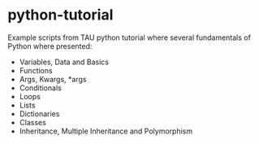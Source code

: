 # python-tutorial
Example scripts from TAU python tutorial where several fundamentals of Python where presented:
+ Variables, Data and Basics
+ Functions
+ Args, Kwargs, *args
+ Conditionals
+ Loops
+ Lists
+ Dictionaries
+ Classes
+ Inheritance, Multiple Inheritance and Polymorphism
